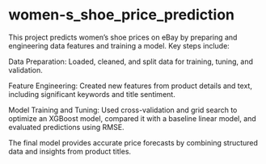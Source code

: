 # women-s_shoe_price_prediction
This project predicts women’s shoe prices on eBay by preparing and engineering data features and training a model. Key steps include:

Data Preparation: Loaded, cleaned, and split data for training, tuning, and validation.

Feature Engineering: Created new features from product details and text, including significant keywords and title sentiment.

Model Training and Tuning: Used cross-validation and grid search to optimize an XGBoost model, compared it with a baseline linear model, and evaluated predictions using RMSE.

The final model provides accurate price forecasts by combining structured data and insights from product titles.
